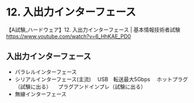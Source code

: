 # 12. 入出力インターフェース
【A試験_ハードウェア】12. 入出力インターフェース | 基本情報技術者試験
https://www.youtube.com/watch?v=6_HhKAE_PD0


## 入出力インターフェース

+ パラレルインターフェース
+ シリアルインターフェース(主流)
　USB　転送最大5Gbps
　ホットプラグ（試験に出る）
　プラグアンドインプレ（試験に出る）
+ 無線インターフェース